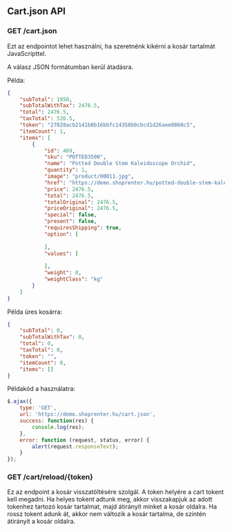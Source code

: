 ## Cart.json API

### GET /cart.json

Ezt az endpointot lehet használni, ha szeretnénk kikérni a kosár tartalmát JavaScripttel.

A válasz JSON formátumban kerül átadásra.

Példa:
```json
{
    "subTotal": 1950,
    "subTotalWithTax": 2476.5,
    "total": 2476.5,
    "taxTotal": 526.5,
    "token": "27828acb2141b0b16bbfc14358b0cbcd1d26aee0860c5",
    "itemCount": 1,
    "items": [
        {
            "id": 409,
            "sku": "POTTED3500",
            "name": "Potted Double Stem Kaleidoscope Orchid",
            "quantity": 1,
            "image": "product/00011.jpg",
            "href": "https://demo.shoprenter.hu/potted-double-stem-kaleidoscope-orchid-409",
            "price": 2476.5,
            "total": 2476.5,
            "totalOriginal": 2476.5,
            "priceOriginal": 2476.5,
            "special": false,
            "present": false,
            "requiresShipping": true,
            "option": [
              
            ],
            "values": [
              
            ],
            "weight": 0,
            "weightClass": "kg"
        }
    ]
}
```

Példa üres kosárra:
```json
{
    "subTotal": 0,
    "subTotalWithTax": 0,
    "total": 0,
    "taxTotal": 0,
    "token": "",
    "itemCount": 0,
    "items": []
}
```

Példakód a használatra:
```javascript
$.ajax({
    type: 'GET',
    url: 'https://demo.shoprenter.hu/cart.json',
    success: function(res) {
        console.log(res);
    },
    error: function (request, status, error) {
        alert(request.responseText);
    }
});
```
### GET /cart/reload/{token}

Ez az endpoint a kosár visszatöltésére szolgál.
A token helyére a cart tokent kell megadni.
Ha helyes tokent adtunk meg, akkor visszakapjuk az adott tokenhez tartozó kosár tartalmat, majd átirányít minket a kosár oldalra.
Ha rossz tokent adunk át, akkor nem változik a kosár tartalma, de szintén átirányít a kosár oldalra.

